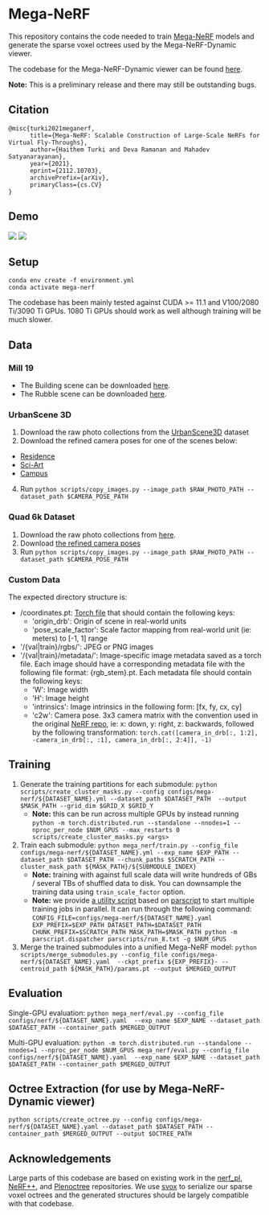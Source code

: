 # Mega-NeRF

This repository contains the code needed to train [Mega-NeRF](https://meganerf.cmusatyalab.org/) models and generate the sparse voxel octrees used by the Mega-NeRF-Dynamic viewer.

The codebase for the Mega-NeRF-Dynamic viewer can be found [here](https://github.com/cmusatyalab/mega-nerf-viewer).

**Note:** This is a preliminary release and there may still be outstanding bugs.

## Citation

```
@misc{turki2021meganerf,
      title={Mega-NeRF: Scalable Construction of Large-Scale NeRFs for Virtual Fly-Throughs}, 
      author={Haithem Turki and Deva Ramanan and Mahadev Satyanarayanan},
      year={2021},
      eprint={2112.10703},
      archivePrefix={arXiv},
      primaryClass={cs.CV}
}
```

## Demo
![](demo/rubble-orbit.gif)
![](demo/building-orbit.gif)

## Setup

```
conda env create -f environment.yml
conda activate mega-nerf
```

The codebase has been mainly tested against CUDA >= 11.1 and V100/2080 Ti/3090 Ti GPUs. 1080 Ti GPUs should work as well although training will be much slower.

## Data

### Mill 19

- The Building scene can be downloaded [here](https://storage.cmusatyalab.org/mega-nerf-data/building-pixsfm.tgz).
- The Rubble scene can be downloaded [here](https://storage.cmusatyalab.org/mega-nerf-data/rubble-pixsfm.tgz).

### UrbanScene 3D

1. Download the raw photo collections from the [UrbanScene3D](https://vcc.tech/UrbanScene3D/) dataset
2. Download the refined camera poses for one of the scenes below:
  - [Residence](https://storage.cmusatyalab.org/mega-nerf-data/residence-pixsfm.tgz)
  - [Sci-Art](https://storage.cmusatyalab.org/mega-nerf-data/sci-art-pixsfm.tgz)
  - [Campus](https://storage.cmusatyalab.org/mega-nerf-data/campus-pixsfm.tgz)
4. Run ```python scripts/copy_images.py --image_path $RAW_PHOTO_PATH --dataset_path $CAMERA_POSE_PATH```

### Quad 6k Dataset

1. Download the raw photo collections from [here](http://vision.soic.indiana.edu/disco_files/ArtsQuad_dataset.tar).
2. Download [the refined camera poses](https://storage.cmusatyalab.org/mega-nerf-data/quad-pixsfm.tgz)
3. Run ```python scripts/copy_images.py --image_path $RAW_PHOTO_PATH --dataset_path $CAMERA_POSE_PATH```

### Custom Data

The expected directory structure is:
- /coordinates.pt: [Torch file](https://pytorch.org/docs/stable/generated/torch.save.html) that should contain the following keys:
  - 'origin_drb': Origin of scene in real-world units
  - 'pose_scale_factor': Scale factor mapping from real-world unit (ie: meters) to [-1, 1] range
- '/{val|train}/rgbs/': JPEG or PNG images
- '/{val|train}/metadata/': Image-specific image metadata saved as a torch file. Each image should have a corresponding metadata file with the following file format: {rgb_stem}.pt. Each metadata file should contain the following keys:
  - 'W': Image width
  - 'H': Image height
  - 'intrinsics': Image intrinsics in the following form: [fx, fy, cx, cy]
  - 'c2w': Camera pose. 3x3 camera matrix with the convention used in the original [NeRF repo](https://github.com/bmild/nerf), ie: x: down, y: right, z: backwards, followed by the following transformation: ```torch.cat([camera_in_drb[:, 1:2], -camera_in_drb[:, :1], camera_in_drb[:, 2:4]], -1)```

## Training

1. Generate the training partitions for each submodule: ```python scripts/create_cluster_masks.py --config configs/mega-nerf/${DATASET_NAME}.yml --dataset_path $DATASET_PATH  --output $MASK_PATH --grid_dim $GRID_X $GRID_Y```
    - **Note:** this can be run across multiple GPUs by instead running ```python -m torch.distributed.run --standalone --nnodes=1 --nproc_per_node $NUM_GPUS --max_restarts 0 scripts/create_cluster_masks.py <args>```
2. Train each submodule: ```python mega_nerf/train.py --config_file configs/mega-nerf/${DATASET_NAME}.yml --exp_name $EXP_PATH --dataset_path $DATASET_PATH --chunk_paths $SCRATCH_PATH --cluster_mask_path ${MASK_PATH}/${SUBMODULE_INDEX}```
    - **Note:** training with against full scale data will write hundreds of GBs / several TBs of shuffled data to disk. You can downsample the training data using ```train_scale_factor``` option.
    - **Note:** we provide [a utility script](parscripts/run_8.txt) based on [parscript](https://github.com/mtli/parscript) to start multiple training jobs in parallel. It can run through the following command: ```CONFIG_FILE=configs/mega-nerf/${DATASET_NAME}.yaml EXP_PREFIX=$EXP_PATH DATASET_PATH=$DATASET_PATH CHUNK_PREFIX=$SCRATCH_PATH MASK_PATH=$MASK_PATH python -m parscript.dispatcher parscripts/run_8.txt -g $NUM_GPUS```
3. Merge the trained submodules into a unified Mega-NeRF model: ```python scripts/merge_submodules.py --config_file configs/mega-nerf/${DATASET_NAME}.yaml  --ckpt_prefix ${EXP_PREFIX}- --centroid_path ${MASK_PATH}/params.pt --output $MERGED_OUTPUT```

## Evaluation

Single-GPU evaluation: ```python mega_nerf/eval.py --config_file configs/nerf/${DATASET_NAME}.yaml  --exp_name $EXP_NAME --dataset_path $DATASET_PATH --container_path $MERGED_OUTPUT```

Multi-GPU evaluation: ```python -m torch.distributed.run --standalone --nnodes=1 --nproc_per_node $NUM_GPUS mega_nerf/eval.py --config_file configs/nerf/${DATASET_NAME}.yaml  --exp_name $EXP_NAME --dataset_path $DATASET_PATH --container_path $MERGED_OUTPUT```

## Octree Extraction (for use by Mega-NeRF-Dynamic viewer)

```
python scripts/create_octree.py --config configs/mega-nerf/${DATASET_NAME}.yaml --dataset_path $DATASET_PATH --container_path $MERGED_OUTPUT --output $OCTREE_PATH
 ```

## Acknowledgements

Large parts of this codebase are based on existing work in the [nerf_pl](https://github.com/kwea123/nerf_pl), [NeRF++](https://github.com/Kai-46/nerfplusplus), and [Plenoctree](https://github.com/sxyu/plenoctree) repositories. We use [svox](https://github.com/sxyu/svox) to serialize our sparse voxel octrees and the generated structures should be largely compatible with that codebase.
